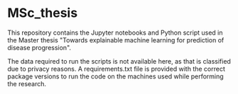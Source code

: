 # MSc_thesis

This repository contains the Jupyter notebooks and Python script used in the Master thesis "Towards explainable machine learning for prediction of disease progression".

The data required to run the scripts is not available here, as that is classified due to privacy reasons. A requirements.txt file is provided with the correct package versions to run the code on the machines used while performing the research.
